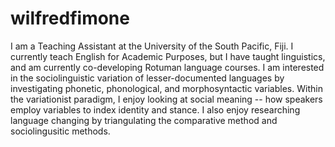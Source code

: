 # wilfredfimone

I am a Teaching Assistant at the University of the South Pacific, Fiji. 
I currently teach English for Academic Purposes, but I have taught linguistics, and am currently co-developing Rotuman language courses. 
I am interested in the sociolinguistic variation of lesser-documented languages by investigating phonetic, phonological, and morphosyntactic variables. 
Within the variationist paradigm, I enjoy looking at social meaning -- how speakers employ variables to index identity and stance. I also enjoy researching language changing by triangulating the comparative method and sociolingusitic methods. 
